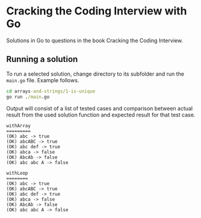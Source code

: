 # Cracking the Coding Interview with Go
Solutions in Go to questions in the book Cracking the Coding Interview.

## Running a solution
To run a selected solution, change directory to its subfolder and run the `main.go` file. Example follows.

```cmd
cd arrays-and-strings/1-is-unique
go run ./main.go
```

Output will consist of a list of tested cases and comparison between actual result from the used solution function and expected result for that test case.

```none
withArray
=========
(OK) abc -> true
(OK) abcABC -> true
(OK) abc def -> true
(OK) abca -> false
(OK) AbcAb -> false
(OK) abc abc A -> false

withLoop
========
(OK) abc -> true
(OK) abcABC -> true
(OK) abc def -> true
(OK) abca -> false
(OK) AbcAb -> false
(OK) abc abc A -> false
```